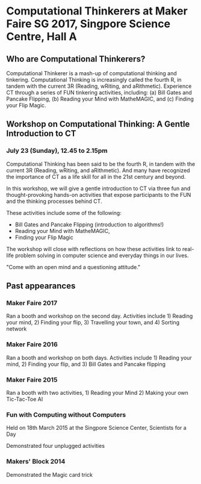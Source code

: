 # Computational Thinkerers at Maker Faire SG 2017, Singpore Science Centre, Hall A

## Who are Computational Thinkerers?

Computational Thinkerer is a mash-up of computational thinking and tinkering.
Computational Thinking is increasingly called the fourth R, in tandem with the
current 3R (Reading, wRiting, and aRithmetic). Experience CT through a series
of FUN tinkering activities, including: (a) Bill Gates and Pancake Flipping,
(b) Reading your Mind with MatheMAGIC, and (c) Finding your Flip Magic.

## Workshop on Computational Thinking: A Gentle Introduction to CT
### July 23 (Sunday), 12.45 to 2.15pm

Computational Thinking has been said to be the fourth R, in
tandem with the current 3R (Reading, wRiting, and aRithmetic).
And many have recognized the importance of CT as a life skill
for all in the 21st century and beyond.

In this workshop, we will give a gentle introduction to CT via
three fun and thought-provoking hands-on activities that expose
participants to the FUN and the thinking processes behind CT.

These activities include some of the following:
  * Bill Gates and Pancake Flipping (introduction to algorithms!)
  * Reading your Mind with MatheMAGIC,
  * Finding your Flip Magic

The workshop will close with reflections on how these activities
link to real-life problem solving in computer science and everyday
things in our lives.

"Come with an open mind and a questioning attitude."

## Past appearances

### Maker Faire 2017
Ran a booth and workshop on the second day. Activities include 1) Reading your mind, 2) Finding your flip, 3) Travelling your town, and 4) Sorting network

### Maker Faire 2016
Ran a booth and workshop on both days. Activities include 1) Reading your mind, 2) Finding your flip, and 3) Bill Gates and Pancake flipping

### Maker Faire 2015
Ran a booth with two activities, 1) Reading your Mind 2) Making your own Tic-Tac-Toe AI

### Fun with Computing without Computers
Held on 18th March 2015 at the Singpore Science Center, Scientists for a Day

Demonstrated four unplugged activities

### Makers' Block 2014
Demonstrated the Magic card trick
